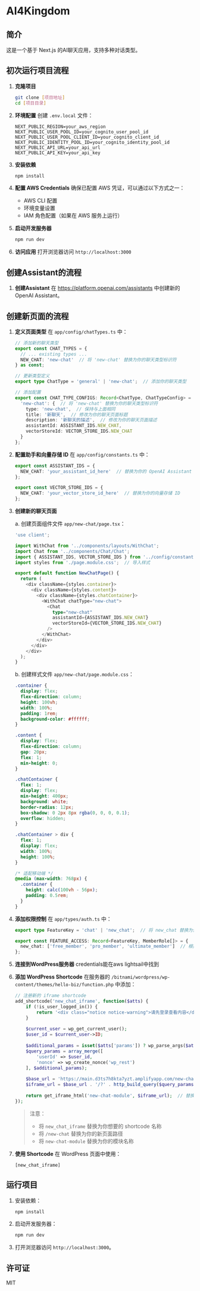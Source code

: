 # AI4Kingdom

## 简介
这是一个基于 Next.js 的AI聊天应用，支持多种对话类型。

## 初次运行项目流程

1. **克隆项目**
   ```bash
   git clone [项目地址]
   cd [项目目录]
   ```

2. **环境配置**
   创建 `.env.local` 文件：
   ```env
   NEXT_PUBLIC_REGION=your_aws_region
   NEXT_PUBLIC_USER_POOL_ID=your_cognito_user_pool_id
   NEXT_PUBLIC_USER_POOL_CLIENT_ID=your_cognito_client_id
   NEXT_PUBLIC_IDENTITY_POOL_ID=your_cognito_identity_pool_id
   NEXT_PUBLIC_API_URL=your_api_url
   NEXT_PUBLIC_API_KEY=your_api_key
   ```

3. **安装依赖**
   ```bash
   npm install
   ```

4. **配置 AWS Credentials**
   确保已配置 AWS 凭证，可以通过以下方式之一：
   - AWS CLI 配置
   - 环境变量设置
   - IAM 角色配置（如果在 AWS 服务上运行）

5. **启动开发服务器**
   ```bash
   npm run dev
   ```

6. **访问应用**
   打开浏览器访问 `http://localhost:3000`

## 创建Assistant的流程

1. **创建Assistant**
   在 https://platform.openai.com/assistants 中创建新的 OpenAI Assistant。

## 创建新页面的流程

1. **定义页面类型**
   在 `app/config/chatTypes.ts` 中：
   ```typescript
   // 添加新的聊天类型
   export const CHAT_TYPES = {
     // ... existing types ...
     NEW_CHAT: 'new-chat'  // 将 'new-chat' 替换为你的聊天类型标识符
   } as const;

   // 更新类型定义
   export type ChatType = 'general' | 'new-chat';  // 添加你的聊天类型

   // 添加配置
   export const CHAT_TYPE_CONFIGS: Record<ChatType, ChatTypeConfig> = {
     'new-chat': {  // 将 'new-chat' 替换为你的聊天类型标识符
       type: 'new-chat',  // 保持与上面相同
       title: '新聊天',  // 修改为你的聊天页面标题
       description: '新聊天的描述',  // 修改为你的聊天页面描述
       assistantId: ASSISTANT_IDS.NEW_CHAT,
       vectorStoreId: VECTOR_STORE_IDS.NEW_CHAT
     }
   };
   ```

2. **配置助手和向量存储 ID**
   在 `app/config/constants.ts` 中：
   ```typescript
   export const ASSISTANT_IDS = {
     NEW_CHAT: 'your_assistant_id_here'  // 替换为你的 OpenAI Assistant ID
   };

   export const VECTOR_STORE_IDS = {
     NEW_CHAT: 'your_vector_store_id_here'  // 替换为你的向量存储 ID
   };
   ```

3. **创建新的聊天页面**
   
   a. 创建页面组件文件 `app/new-chat/page.tsx`：
   ```typescript
   'use client';

   import WithChat from '../components/layouts/WithChat';
   import Chat from '../components/Chat/Chat';
   import { ASSISTANT_IDS, VECTOR_STORE_IDS } from '../config/constants';
   import styles from './page.module.css';  // 导入样式

   export default function NewChatPage() {
     return (
       <div className={styles.container}>
         <div className={styles.content}>
           <div className={styles.chatContainer}>
             <WithChat chatType="new-chat">
               <Chat
                 type="new-chat"
                 assistantId={ASSISTANT_IDS.NEW_CHAT}
                 vectorStoreId={VECTOR_STORE_IDS.NEW_CHAT}
               />
             </WithChat>
           </div>
         </div>
       </div>
     );
   }
   ```

   b. 创建样式文件 `app/new-chat/page.module.css`：
   ```css
   .container {
     display: flex;
     flex-direction: column;
     height: 100vh;
     width: 100%;
     padding: 1rem;
     background-color: #ffffff;
   }

   .content {
     display: flex;
     flex-direction: column;
     gap: 20px;
     flex: 1;
     min-height: 0;
   }

   .chatContainer {
     flex: 1;
     display: flex;
     min-height: 400px;
     background: white;
     border-radius: 12px;
     box-shadow: 0 2px 8px rgba(0, 0, 0, 0.1);
     overflow: hidden;
   }

   .chatContainer > div {
     flex: 1;
     display: flex;
     width: 100%;
     height: 100%;
   }

   /* 适配移动端 */
   @media (max-width: 768px) {
     .container {
       height: calc(100vh - 56px);
       padding: 0.5rem;
     }
   }
   ```

4. **添加权限控制**
   在 `app/types/auth.ts` 中：
   ```typescript
   export type FeatureKey = 'chat' | 'new_chat';  // 将 new_chat 替换为你的功能键名

   export const FEATURE_ACCESS: Record<FeatureKey, MemberRole[]> = {
     new_chat: ['free_member', 'pro_member', 'ultimate_member']  // 根据需要调整访问权限级别
   };
   ```

5. **连接到WordPress服务器**
   credentials能在aws lightsail中找到

6. **添加 WordPress Shortcode**
   在服务器的 `/bitnami/wordpress/wp-content/themes/hello-biz/function.php` 中添加：
   ```php
   // 注册新的 iframe shortcode
   add_shortcode('new_chat_iframe', function($atts) {
       if (!is_user_logged_in()) {
           return '<div class="notice notice-warning">请先登录查看内容</div>';
       }
       
       $current_user = wp_get_current_user();
       $user_id = $current_user->ID;
       
       $additional_params = isset($atts['params']) ? wp_parse_args($atts['params']) : [];
       $query_params = array_merge([
           'userId' => $user_id,
           'nonce' => wp_create_nonce('wp_rest')
       ], $additional_params);
       
       $base_url = 'https://main.d3ts7h8kta7yzt.amplifyapp.com/new-chat';  // 替换为你的新聊天页面路径
       $iframe_url = $base_url . '/?' . http_build_query($query_params);
       
       return get_iframe_html('new-chat-module', $iframe_url);  // 替换为你的模块名称
   });
   ```

   > 注意：
   > - 将 `new_chat_iframe` 替换为你想要的 shortcode 名称
   > - 将 `/new-chat` 替换为你的新页面路径
   > - 将 `new-chat-module` 替换为你的模块名称

7. **使用 Shortcode**
   在 WordPress 页面中使用：
   ```
   [new_chat_iframe]
   ```

## 运行项目
1. 安装依赖：
   ```bash
   npm install
   ```

2. 启动开发服务器：
   ```bash
   npm run dev
   ```

3. 打开浏览器访问 `http://localhost:3000`。

## 许可证
MIT